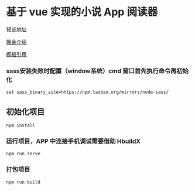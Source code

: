 # 基于 vue 实现的小说 App 阅读器

[预览地址](https://huangjingsheng.gitee.io/hjs/reader-vue)

[掘金介绍](https://juejin.cn/post/6844904127898583048/)

[模板引用](https://github.com/Hansen-hjs/uni-app-template)

### sass安装失败时配置（window系统）cmd 窗口首先执行命令再初始化
```
set sass_binary_site=https://npm.taobao.org/mirrors/node-sass/
```

## 初始化项目
```
npm install
```

### 运行项目，APP 中连接手机调试需要借助 HbuildX
```
npm run serve
```

### 打包项目
```
npm run build
```
